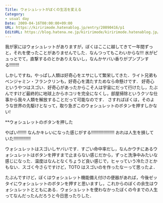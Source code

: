 ```yaml
---
Title: ウォシュレットがぼくの生活を変える
Category:
- usual day
Date: 2009-04-16T00:00:00+09:00
URL: https://kiririmode.hatenablog.jp/entry/20090416/p1
EditURL: https://blog.hatena.ne.jp/kiririmode/kiririmode.hatenablog.jp/atom/entry/8454420450078213219
---
```



我が家にはウォシュレットがありますが，ぼくはここに越してきて一年間ずっと，それを使ったことがありませんでした．なんつってもこわいからな!!! 水がピュっとでて，直撃するのとかありえないし，なんかヤバい香りがプンプンする!!!!!!!!  

しかしですね，やっぱし人類は好奇心をエサにして繁栄してきた．ライト兄弟もベンジャミン・フランクリンも，好奇心を満たすためなら命懸けです．
好奇心というやつはスゴい．好奇心があったからこそ人は宇宙にだって行けたし，たぶんですけど最終的に地球上からホコリを完全になくし，部屋掃除というクソな仕事から我々人類を解放することだって可能なのです．
さすればぼくは，そのような世界の先駆けとなって，取り急ぎこのウォシュレットのボタンを押すしかない!

**ウォシュレットのボタンを押した

やばい!!!!!!! なんかキレいになった感じがする!!!!!!!!!!!!!!!!!!! おれは人生を損していた!!!!!!!!!!!!!!


ウォシュレットはスゴいしヤバいです．すごい命中率だし，なんかウチにあるウォシュレットはボタンを押すまで止まらない感じだから，ずっと洗浄中みたいな感じになった．温度はなんとなくちょうど良い感じで，ヒャっていう冷たさとかもない．スゴく今さらですけど，TOTO はスゴいのを作ったなーって思ったよ．

たぶんですけど，ぼくはウォシュレット機能備え付けの便器があれば，今後ゼッタイにウォシュレットのボタンを押すと思いますし，これからのぼくの余生はウォシュレットとともにある．ウォシュレットを使わなかったぼくの今までの人生ってなんだったんだろうと今日思ったりした．
